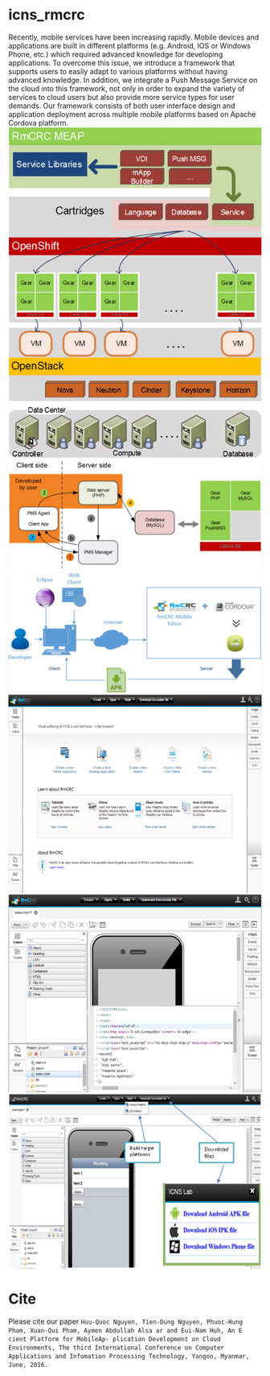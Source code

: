 icns_rmcrc
==========

Recently, mobile services have been increasing rapidly.
Mobile devices and applications are built in different
platforms (e.g. Android, IOS or Windows Phone, etc.) which
required advanced knowledge for developing applications. To
overcome this issue, we introduce a framework that supports
users to easily adapt to various platforms without having
advanced knowledge. In addition, we integrate a Push
Message Service on the cloud into this framework, not only in
order to expand the variety of services to cloud users but also
provide more service types for user demands. Our framework
consists of both user interface design and application
deployment across multiple mobile platforms based on Apache
Cordova platform. 
![alt tag](https://github.com/icqrx/maqetta/blob/master/fig1.png)
![alt tag](https://github.com/icqrx/maqetta/blob/master/fig10_pms.PNG)
![alt tag](https://github.com/icqrx/maqetta/blob/master/fig2.png)
![alt tag](https://github.com/icqrx/maqetta/blob/master/fig3a.png)
![alt tag](https://github.com/icqrx/maqetta/blob/master/fig3b.png)
![alt tag](https://github.com/icqrx/maqetta/blob/master/fig6.png)

# Cite
Please cite our paper
`
Huu-Quoc Nguyen, Tien-Dung Nguyen, Phuoc-Hung Pham, Xuan-Qui Pham, Aymen Abdullah Alsa ar and Eui-Nam Huh, An E cient Platform for MobileAp- plication Development on Cloud Environments, The third International Conference on Computer Applications and Infomation Processing Technology, Yangon, Myanmar, June, 2016.
`
